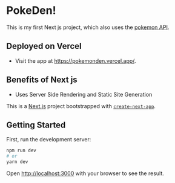 # PokeDen!

This is my first Next js project, which also uses the [pokemon API](https://pokeapi.co/).

## Deployed on Vercel

- Visit the app at https://pokemonden.vercel.app/.

## Benefits of Next js

+ Uses Server Side Rendering and Static Site Generation 

This is a [Next.js](https://nextjs.org/) project bootstrapped with [`create-next-app`](https://github.com/vercel/next.js/tree/canary/packages/create-next-app).

## Getting Started

First, run the development server:

```bash
npm run dev
# or
yarn dev
```

Open [http://localhost:3000](http://localhost:3000) with your browser to see the result.



